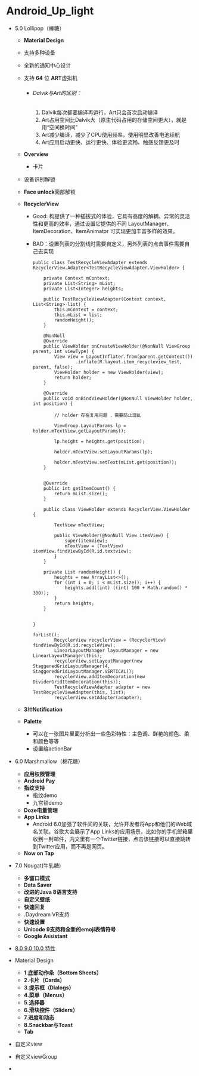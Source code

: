 

# Android_Up_light

- 5.0 Lollipop（棒糖）

  - **Material Design**

  - 支持多种设备 

  - 全新的通知中心设计

  - 支持 **64** 位 **ART**虚拟机

    - ###### Dalvik与Art的区别：

      1. Dalvik每次都要编译再运行，Art只会首次启动编译
      2. Art占用空间比Dalvik大（原生代码占用的存储空间更大），就是用“空间换时间”
      3. Art减少编译，减少了CPU使用频率，使用明显改善电池续航
      4. Art应用启动更快、运行更快、体验更流畅、触感反馈更及时

  - **Overview**

    - 卡片

  - 设备识别解锁

  - **Face unlock**面部解锁

  - **RecyclerView**

    - Good: 构提供了一种插拔式的体验，它具有高度的解耦、异常的灵活性和更高的效率，通过设置它提供的不同 LayoutManager、ItemDecoration、ItemAnimator 可实现更加丰富多样的效果。

    - BAD：设置列表的分割线时需要自定义，另外列表的点击事件需要自己去实现

      ```
      public class TestRecycleViewAdapter extends RecyclerView.Adapter<TestRecycleViewAdapter.ViewHolder> {
      
          private Context mContext;
          private List<String> mList;
          private List<Integer> heights;
      
          public TestRecycleViewAdapter(Context context, List<String> list) {
              this.mContext = context;
              this.mList = list;
              randomHeight();
          }
      
          @NonNull
          @Override
          public ViewHolder onCreateViewHolder(@NonNull ViewGroup parent, int viewType) {
              View view = LayoutInflater.from(parent.getContext())
                      .inflate(R.layout.item_recycleview_test, parent, false);
              ViewHolder holder = new ViewHolder(view);
              return holder;
          }
      
          @Override
          public void onBindViewHolder(@NonNull ViewHolder holder, int position) {
      
              // holder 存在复用问题 ，需要防止混乱
      
              ViewGroup.LayoutParams lp = holder.mTextView.getLayoutParams();
      
              lp.height = heights.get(position);
      
              holder.mTextView.setLayoutParams(lp);
      
              holder.mTextView.setText(mList.get(position));
          }
      
      
          @Override
          public int getItemCount() {
              return mList.size();
          }
      
          public class ViewHolder extends RecyclerView.ViewHolder {
      
              TextView mTextView;
      
              public ViewHolder(@NonNull View itemView) {
                  super(itemView);
                  mTextView = (TextView) itemView.findViewById(R.id.textview);
              }
          }
      
          private List randomHeight() {
              heights = new ArrayList<>();
              for (int i = 0; i < mList.size(); i++) {
                  heights.add((int) ((int) 100 + Math.random() * 300));
              }
              return heights;
          }
      
      
      }
      ```

      ```
      forList();
              RecyclerView recyclerView = (RecyclerView) findViewById(R.id.recycleView);
              LinearLayoutManager layoutManager = new LinearLayoutManager(this);
              recyclerView.setLayoutManager(new StaggeredGridLayoutManager(4, StaggeredGridLayoutManager.VERTICAL));
              recyclerView.addItemDecoration(new DividerGridItemDecoration(this));
              TestRecycleViewAdapter adapter = new TestRecycleViewAdapter(this, list);
              recyclerView.setAdapter(adapter);
      ```

      

  - **3**种**Notification**

  - **Palette**
  
    - 可以在一张图片里面分析出一些色彩特性：主色调、鲜艳的颜色、柔和颜色等等
    - 设置给actionBar
  
- 6.0 Marshmallow（棉花糖）

  - **应用权限管理**
  - **Android Pay**
  - **指纹支持**
    - 指纹demo
    - 九宫锁demo
  - **Doze电量管理**
  - **App Links**
    - Android 6.0加强了软件间的关联，允许开发者将App和他们的Web域名关联。谷歌大会展示了App Links的应用场景，比如你的手机邮箱里收到一封邮件，内文里有一个Twitter链接，点击该链接可以直接跳转到Twitter应用，而不再是网页。
  - **Now on Tap**

- 7.0 Nougat(牛轧糖)

  - **多窗口模式**
  - **Data Saver**
  - **改进的Java 8语言支持**
  - **自定义壁纸**
  - **快速回复**
  - .Daydream VR支持
  - **快速设置**
  - **Unicode 9支持和全新的emoji表情符号**
  - **Google Assistant**

- [8.0 9.0 10.0 特性](https://www.jianshu.com/p/a6c727cb4af4)



- Material Design
  - **1.底部动作条（Bottom Sheets）**
  - **2.卡片（Cards）**
  - **3.提示框（Dialogs）**
  - **4.菜单（Menus）**
  - **5.选择器**
  - **6.滑块控件（Sliders）**
  - **7.进度和动态**
  - **8.Snackbar与Toast**
  - **Tab**
- 自定义view
- 自定义viewGroup
- 























